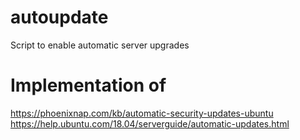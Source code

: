 # autoupdate
Script to enable automatic server upgrades

# Implementation of 
https://phoenixnap.com/kb/automatic-security-updates-ubuntu
https://help.ubuntu.com/18.04/serverguide/automatic-updates.html


